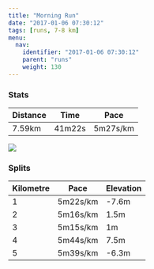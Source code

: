 ```yaml
---
title: "Morning Run"
date: "2017-01-06 07:30:12"
tags: [runs, 7-8 km]
menu:
  nav:
    identifier: "2017-01-06 07:30:12"
    parent: "runs"
    weight: 130
---
```


### Stats

| Distance | Time | Pace |
|----------|------|------|
|7.59km|41m22s|5m27s/km|

<img src='https://maps.googleapis.com/maps/api/staticmap?maptype=roadmap&path=enc:qyjeIvgvLeHyDaAhB_Cjo@~BfAuAdC|ElVzFxLM`DjBnBzDvQlDxF`HbClJtRnGxTxFdc@q@cB`Alp@}Bza@fAjWbHxYzNhRkOsQkHc[kAmZfBm[rAgE_B{l@h@lAuKap@&key=AIzaSyAfqMeaZ1CCJFGP5cWud__oZnT_Pybg-1M&size=800x800&markers=color:yellow|label:S|53.47241,-2.24908&markers=color:green|label:F|53.466150000000006,-2.2741700000000007'>

### Splits

| Kilometre | Pace | Elevation |
|------|------|-----------|
|1|5m22s/km|-7.6m|
|2|5m16s/km|1.5m|
|3|5m15s/km|1m|
|4|5m44s/km|7.5m|
|5|5m39s/km|-6.3m|
